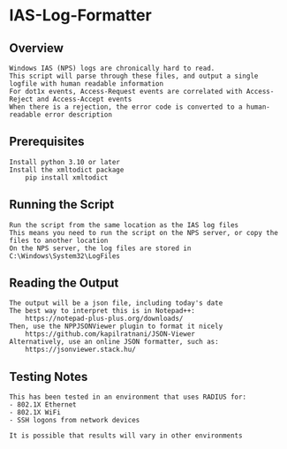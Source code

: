 # IAS-Log-Formatter
## Overview
    Windows IAS (NPS) logs are chronically hard to read.
    This script will parse through these files, and output a single logfile with human readable information
    For dot1x events, Access-Request events are correlated with Access-Reject and Access-Accept events
    When there is a rejection, the error code is converted to a human-readable error description

## Prerequisites
    Install python 3.10 or later
    Install the xmltodict package
        pip install xmltodict

## Running the Script
    Run the script from the same location as the IAS log files
    This means you need to run the script on the NPS server, or copy the files to another location
    On the NPS server, the log files are stored in C:\Windows\System32\LogFiles

## Reading the Output
    The output will be a json file, including today's date
    The best way to interpret this is in Notepad++:
        https://notepad-plus-plus.org/downloads/
    Then, use the NPPJSONViewer plugin to format it nicely
        https://github.com/kapilratnani/JSON-Viewer
    Alternatively, use an online JSON formatter, such as:
        https://jsonviewer.stack.hu/

## Testing Notes
    This has been tested in an environment that uses RADIUS for:
    - 802.1X Ethernet
    - 802.1X WiFi
    - SSH logons from network devices
    
    It is possible that results will vary in other environments
